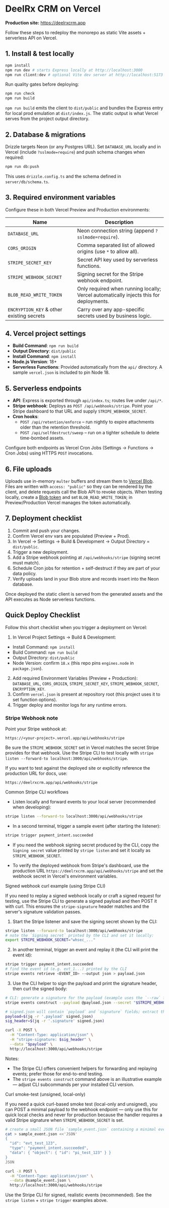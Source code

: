 # DeelRx CRM on Vercel

**Production site:** https://deelrxcrm.app

Follow these steps to redeploy the monorepo as static Vite assets + serverless API on Vercel.

## 1. Install & test locally

```bash
npm install
npm run dev # starts Express locally at http://localhost:3000
npm run client:dev # optional Vite dev server at http://localhost:5173
```

Run quality gates before deploying:

```bash
npm run check
npm run build
```

`npm run build` emits the client to `dist/public` and bundles the Express entry for local prod emulation at `dist/index.js`. The static output is what Vercel serves from the project output directory.

## 2. Database & migrations

Drizzle targets Neon (or any Postgres URL). Set `DATABASE_URL` locally and in Vercel (include `?sslmode=require`) and push schema changes when required:

```bash
npm run db:push
```

This uses `drizzle.config.ts` and the schema defined in `server/db/schema.ts`.

## 3. Required environment variables

Configure these in both Vercel Preview and Production environments:

| Name | Description |
| ---- | ----------- |
| `DATABASE_URL` | Neon connection string (append `?sslmode=require`). |
| `CORS_ORIGIN` | Comma separated list of allowed origins (use `*` to allow all). |
| `STRIPE_SECRET_KEY` | Secret API key used by serverless functions. |
| `STRIPE_WEBHOOK_SECRET` | Signing secret for the Stripe webhook endpoint. |
| `BLOB_READ_WRITE_TOKEN` | Only required when running locally; Vercel automatically injects this for deployments. |
| `ENCRYPTION_KEY` & other existing secrets | Carry over any app-specific secrets used by business logic. |

## 4. Vercel project settings

* **Build Command**: `npm run build`
* **Output Directory**: `dist/public`
* **Install Command**: `npm install`
* **Node.js Version**: 18+
* **Serverless Functions**: Provided automatically from the `api/` directory. A sample `vercel.json` is included to pin Node 18.

## 5. Serverless endpoints

* **API**: Express is exported through `api/index.ts`; routes live under `/api/*`.
* **Stripe webhook**: Deploys as `POST /api/webhooks/stripe`. Point your Stripe dashboard to that URL and supply `STRIPE_WEBHOOK_SECRET`.
* **Cron hooks**:
  * `POST /api/retention/enforce` – run nightly to expire attachments older than the retention threshold.
  * `POST /api/selfdestruct/sweep` – run on a tighter schedule to delete time-bombed assets.

Configure both endpoints as Vercel Cron Jobs (Settings → Functions → Cron Jobs) using HTTPS `POST` invocations.

## 6. File uploads

Uploads use in-memory `multer` buffers and stream them to [Vercel Blob](https://vercel.com/docs/storage/vercel-blob). Files are written with `access: "public"` so they can be rendered by the client, and delete requests call the Blob API to revoke objects. When testing locally, create a [Blob token](https://vercel.com/docs/storage/vercel-blob/working-locally) and set `BLOB_READ_WRITE_TOKEN`; in Preview/Production Vercel manages the token automatically.

## 7. Deployment checklist

1. Commit and push your changes.
2. Confirm Vercel env vars are populated (Preview + Prod).
3. In Vercel → Settings → Build & Development → Output Directory = `dist/public`.
4. Trigger a new deployment.
5. Add a Stripe webhook pointing at `/api/webhooks/stripe` (signing secret must match).
6. Schedule Cron jobs for retention + self-destruct if they are part of your data policy.
7. Verify uploads land in your Blob store and records insert into the Neon database.

Once deployed the static client is served from the generated assets and the API executes as Node serverless functions.

## Quick Deploy Checklist

Follow this short checklist when you trigger a deployment on Vercel:

1. In Vercel Project Settings -> Build & Development:
  - Install Command: `npm install`
  - Build Command: `npm run build`
  - Output Directory: `dist/public`
  - Node Version: confirm `18.x` (this repo pins `engines.node` in `package.json`).
2. Add required Environment Variables (Preview + Production): `DATABASE_URL`, `CORS_ORIGIN`, `STRIPE_SECRET_KEY`, `STRIPE_WEBHOOK_SECRET`, `ENCRYPTION_KEY`.
3. Confirm `vercel.json` is present at repository root (this project uses it to set function options).
4. Trigger deploy and monitor logs for any runtime errors.

### Stripe Webhook note

Point your Stripe webhook at:

```
https://<your-project>.vercel.app/api/webhooks/stripe
```

Be sure the `STRIPE_WEBHOOK_SECRET` set in Vercel matches the secret Stripe provides for that webhook. Use the Stripe CLI to test locally with `stripe listen --forward-to localhost:3000/api/webhooks/stripe`.

If you want to test against the deployed site or explicitly reference the production URL for docs, use:

```
https://deelrxcrm.app/api/webhooks/stripe
```

Common Stripe CLI workflows

- Listen locally and forward events to your local server (recommended when developing):

```bash
stripe listen --forward-to localhost:3000/api/webhooks/stripe
```

- In a second terminal, trigger a sample event (after starting the listener):

```bash
stripe trigger payment_intent.succeeded
```

- If you need the webhook signing secret produced by the CLI, copy the `Signing secret` value printed by `stripe listen` and set it locally as `STRIPE_WEBHOOK_SECRET`.

- To verify the deployed webhook from Stripe's dashboard, use the production URL `https://deelrxcrm.app/api/webhooks/stripe` and set the webhook secret in Vercel's environment variables.

Signed webhook curl example (using Stripe CLI)

If you need to replay a signed webhook locally or craft a signed request for testing, use the Stripe CLI to generate a signed payload and then POST it with curl. This ensures the `stripe-signature` header matches and the server's signature validation passes.

1. Start the Stripe listener and save the signing secret shown by the CLI:

```bash
stripe listen --forward-to localhost:3000/api/webhooks/stripe
# note the `Signing secret` printed by the CLI and set it locally:
export STRIPE_WEBHOOK_SECRET="whsec_..."
```

2. In another terminal, trigger an event and replay it (the CLI will print the event id):

```bash
stripe trigger payment_intent.succeeded
# find the event id (e.g. evt_1...) printed by the CLI
stripe events retrieve <EVENT_ID> --output json > payload.json
```

3. Use the CLI helper to sign the payload and print the signature header, then curl the signed body:

```bash
# CLI: generate a signature for the payload (example uses the `--raw` flag to avoid extra CLI formatting)
stripe events construct --payload @payload.json --secret "$STRIPE_WEBHOOK_SECRET" > signed.json

# signed.json will contain `payload` and `signature` fields; extract them (jq required)
payload=$(jq -r '.payload' signed.json)
sig_header=$(jq -r '.signature' signed.json)

curl -X POST \
  -H "Content-Type: application/json" \
  -H "stripe-signature: $sig_header" \
  --data "$payload" \
  http://localhost:3000/api/webhooks/stripe
```

Notes:
- The Stripe CLI offers convenient helpers for forwarding and replaying events; prefer those for end-to-end testing.
- The `stripe events construct` command above is an illustrative example — adjust CLI subcommands per your installed CLI version.

Curl smoke-test (unsigned, local-only)

If you need a quick curl-based smoke test (local-only and unsigned), you can POST a minimal payload to the webhook endpoint — only use this for quick local checks and never for production because the handler requires a valid Stripe signature when `STRIPE_WEBHOOK_SECRET` is set.

```bash
# create a small JSON file `sample_event.json` containing a minimal event body
cat > sample_event.json <<'JSON'
{
  "id": "evt_test_123",
  "type": "payment_intent.succeeded",
  "data": { "object": { "id": "pi_test_123" } }
}
JSON

curl -X POST \
  -H "Content-Type: application/json" \
  --data @sample_event.json \
  http://localhost:3000/api/webhooks/stripe
```

Use the Stripe CLI for signed, realistic events (recommended). See the `stripe listen` + `stripe trigger` examples above.

